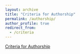 ```yaml
---
layout: archive
title: "Criteria for Authorship"
permalink: /authorship/
author_profile: true
redirect_from:
  - /criteria
---
```

 

 [Criteria for Authorship](https://zhibo-liu.github.io/files/criteriaForAuthorship.pdf) 
